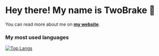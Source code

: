# Hey there! My name is TwoBrake 👋
You can read more about me on [**my website**](https://twobrake.xyz).

### My most used languages
[![Top Langs](https://github-readme-stats.vercel.app/api/top-langs/?username=TwoBrake&langs_count=5)](https://github.com/anuraghazra/github-readme-stats)
